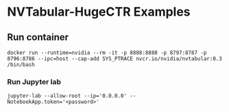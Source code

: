 # NVTabular-HugeCTR Examples
## Run container
```
docker run --runtime=nvidia --rm -it -p 8888:8888 -p 8797:8787 -p 8796:8786 --ipc=host --cap-add SYS_PTRACE nvcr.io/nvidia/nvtabular:0.3 /bin/bash

```

### Run Jupyter lab
```
jupyter-lab --allow-root --ip='0.0.0.0' --NotebookApp.token='<password>'
```